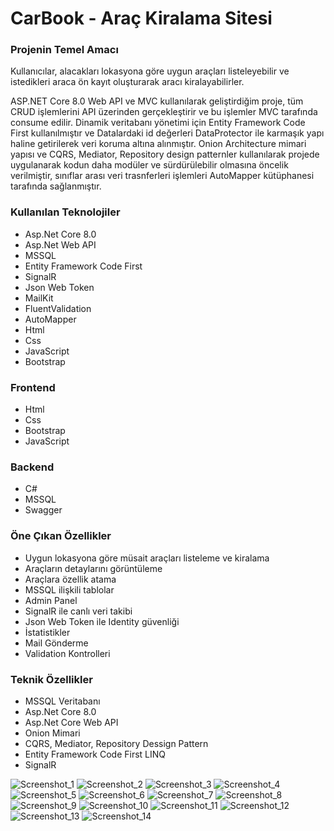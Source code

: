 <h1>CarBook - Araç Kiralama Sitesi</h1>
<h3>Projenin Temel Amacı</h3>
<p>Kullanıcılar, alacakları lokasyona göre uygun araçları listeleyebilir ve istedikleri araca ön kayıt oluşturarak aracı kiralayabilirler.</p>
<p>ASP.NET Core 8.0 Web API ve MVC kullanılarak geliştirdiğim proje, tüm CRUD işlemlerini API üzerinden gerçekleştirir ve bu işlemler MVC tarafında consume edilir.
  Dinamik veritabanı yönetimi için Entity Framework Code First kullanılmıştır ve Datalardaki id değerleri DataProtector ile karmaşık yapı haline getirilerek veri koruma altına alınmıştır. 
 Onion Architecture mimari yapısı ve CQRS, Mediator, Repository design patternler kullanılarak projede uygulanarak kodun daha modüler ve sürdürülebilir olmasına öncelik verilmiştir, sınıflar arası veri trasnferleri işlemleri AutoMapper kütüphanesi tarafında sağlanmıştır.</p>
 <h3>Kullanılan Teknolojiler</h3>
 <ul>
   <li>Asp.Net Core 8.0</li>
   <li>Asp.Net Web API</li>
   <li>MSSQL</li>
   <li>Entity Framework Code First</li>
   <li>SignalR</li>
   <li>Json Web Token</li>
   <li>MailKit</li>
   <li>FluentValidation</li>
   <li>AutoMapper</li>
   <li>Html</li>
   <li>Css</li>
   <li>JavaScript</li>
   <li>Bootstrap</li>
 </ul>

<h3>Frontend</h3>
 <ul>
   <li>Html</li>
   <li>Css</li>
   <li>Bootstrap</li>
   <li>JavaScript</li>
 </ul>
<h3>Backend</h3>
<ul>
  <li>C#</li>
  <li>MSSQL</li>
  <li>Swagger</li>
</ul>
<h3>Öne Çıkan Özellikler</h3>
<ul>
  <li>Uygun lokasyona göre müsait araçları listeleme ve kiralama</li>
  <li>Araçların detaylarını görüntüleme</li>
  <li>Araçlara özellik atama</li>
  <li>MSSQL ilişkili tablolar</li>
  <li>Admin Panel</li>
  <li>SignalR ile canlı veri takibi</li>
  <li>Json Web Token ile Identity güvenliği</li>
  <li>İstatistikler</li>
  <li>Mail Gönderme</li>
  <li>Validation Kontrolleri</li>
</ul>
<h3>Teknik Özellikler</h3>
<ul>
  <li>MSSQL Veritabanı</li>
  <li>Asp.Net Core 8.0</li>
  <li>Asp.Net Core Web API</li>
  <li>Onion Mimari</li>
  <li>CQRS, Mediator, Repository Dessign Pattern</li>
  <li>Entity Framework Code First LINQ</li>
  <li>SignalR</li>
</ul>

![Screenshot_1](https://github.com/karatasliserhat/CarBook/assets/127081965/75c6ada8-347b-4188-842b-3bf3cc13a506)
![Screenshot_2](https://github.com/karatasliserhat/CarBook/assets/127081965/0279b4c5-046e-4450-ac19-704e5ed841f2)
![Screenshot_3](https://github.com/karatasliserhat/CarBook/assets/127081965/597b2441-dabc-41ae-90b1-a6b209f91639)
![Screenshot_4](https://github.com/karatasliserhat/CarBook/assets/127081965/34a386b6-1e11-4094-8b94-6834c6a4bb95)
![Screenshot_5](https://github.com/karatasliserhat/CarBook/assets/127081965/215cf23d-0b0d-4447-85d0-36a98dbe48c6)
![Screenshot_6](https://github.com/karatasliserhat/CarBook/assets/127081965/54075d1d-6d40-4d63-9e60-bd68e24d9236)
![Screenshot_7](https://github.com/karatasliserhat/CarBook/assets/127081965/6354451d-8a9e-4768-a038-9d36f59f787b)
![Screenshot_8](https://github.com/karatasliserhat/CarBook/assets/127081965/6b34ca6b-b1ba-4475-8202-fe7e004cd6cc)
![Screenshot_9](https://github.com/karatasliserhat/CarBook/assets/127081965/97b87d5a-e5df-4a6b-9ef5-5b6d47c98407)
![Screenshot_10](https://github.com/karatasliserhat/CarBook/assets/127081965/ec864bcc-f9fc-4aa4-bed6-6f1e9041f056)
![Screenshot_11](https://github.com/karatasliserhat/CarBook/assets/127081965/05824f60-efd9-4ff6-9983-8a8e16e0af5f)
![Screenshot_12](https://github.com/karatasliserhat/CarBook/assets/127081965/cc3978e4-00b1-4a20-bf03-f43e83dfefe6)
![Screenshot_13](https://github.com/karatasliserhat/CarBook/assets/127081965/6f60d65e-c36c-46a6-ac7a-0656a59cb528)
![Screenshot_14](https://github.com/karatasliserhat/CarBook/assets/127081965/897df4ab-a626-46e8-b4a4-c086b1c59a2c)
